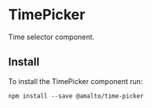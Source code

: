# TimePicker

Time selector component.

## Install

To install the TimePicker component run:

```terminal
npm install --save @amalto/time-picker
```
